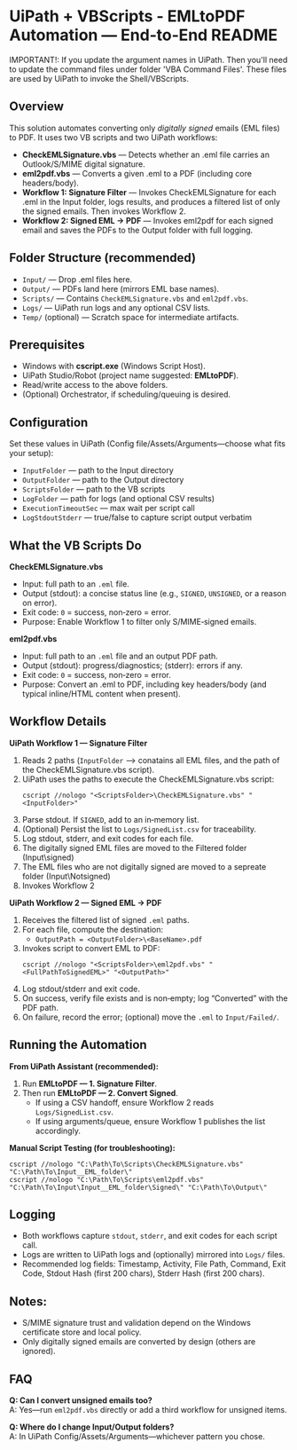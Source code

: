 UiPath + VBScripts - EMLtoPDF Automation — End‑to‑End README
====================================

IMPORTANT!: If you update the argument names in UiPath. Then you'll need to update the command files under folder 'VBA Command Files'. These files are used by UiPath to invoke the Shell/VBScripts. 

Overview
--------
This solution automates converting only *digitally signed* emails (EML files) to PDF. It uses two VB scripts and two UiPath workflows:

- **CheckEMLSignature.vbs** — Detects whether an .eml file carries an Outlook/S/MIME digital signature.
- **eml2pdf.vbs** — Converts a given .eml to a PDF (including core headers/body).
- **Workflow 1: Signature Filter** — Invokes CheckEMLSignature for each .eml in the Input folder, logs results, and produces a filtered list of only the signed emails. Then invokes Workflow 2.
- **Workflow 2: Signed EML → PDF** — Invokes eml2pdf for each signed email and saves the PDFs to the Output folder with full logging.

Folder Structure (recommended)
------------------------------
- `Input/` — Drop .eml files here.
- `Output/` — PDFs land here (mirrors EML base names).
- `Scripts/` — Contains `CheckEMLSignature.vbs` and `eml2pdf.vbs`.
- `Logs/` — UiPath run logs and any optional CSV lists.
- `Temp/` (optional) — Scratch space for intermediate artifacts.

Prerequisites
-------------
- Windows with **cscript.exe** (Windows Script Host).
- UiPath Studio/Robot (project name suggested: **EMLtoPDF**).
- Read/write access to the above folders.
- (Optional) Orchestrator, if scheduling/queuing is desired.

Configuration
-------------
Set these values in UiPath (Config file/Assets/Arguments—choose what fits your setup):
- `InputFolder` — path to the Input directory
- `OutputFolder` — path to the Output directory
- `ScriptsFolder` — path to the VB scripts
- `LogFolder` — path for logs (and optional CSV results)
- `ExecutionTimeoutSec` — max wait per script call
- `LogStdoutStderr` — true/false to capture script output verbatim

What the VB Scripts Do
----------------------
**CheckEMLSignature.vbs**
- Input: full path to an `.eml` file.
- Output (stdout): a concise status line (e.g., `SIGNED`, `UNSIGNED`, or a reason on error).
- Exit code: `0` = success, non‑zero = error.
- Purpose: Enable Workflow 1 to filter only S/MIME‑signed emails.

**eml2pdf.vbs**
- Input: full path to an `.eml` file and an output PDF path.
- Output (stdout): progress/diagnostics; (stderr): errors if any.
- Exit code: `0` = success, non‑zero = error.
- Purpose: Convert an .eml to PDF, including key headers/body (and typical inline/HTML content when present).

Workflow Details
----------------
**UiPath Workflow 1 — Signature Filter**
1. Reads 2 paths (`InputFolder` --> conatains all EML files, and the path of the CheckEMLSignature.vbs script).
2. UiPath uses the paths to execute the CheckEMLSignature.vbs script:
   ```
   cscript //nologo "<ScriptsFolder>\CheckEMLSignature.vbs" "<InputFolder>"
   ```
3. Parse stdout. If `SIGNED`, add to an in‑memory list.
4. (Optional) Persist the list to `Logs/SignedList.csv` for traceability.
5. Log stdout, stderr, and exit codes for each file.
6. The digitally signed EML files are moved to the Filtered folder (Input\signed)
7. The EML files who are not digitally signed are moved to a sepreate folder (Input\Notsigned)
6. Invokes Workflow 2 

**UiPath Workflow 2 — Signed EML → PDF**
1. Receives the filtered list of signed `.eml` paths.
2. For each file, compute the destination:
   - `OutputPath = <OutputFolder>\<BaseName>.pdf`
3. Invokes script to convert EML to PDF:
   ```
   cscript //nologo "<ScriptsFolder>\eml2pdf.vbs" "<FullPathToSignedEML>" "<OutputPath>"
   ```
4. Log stdout/stderr and exit code.
5. On success, verify file exists and is non‑empty; log “Converted” with the PDF path.
6. On failure, record the error; (optional) move the `.eml` to `Input/Failed/`.

Running the Automation
----------------------
**From UiPath Assistant (recommended):**
1. Run **EMLtoPDF — 1. Signature Filter**.
2. Then run **EMLtoPDF — 2. Convert Signed**.
   - If using a CSV handoff, ensure Workflow 2 reads `Logs/SignedList.csv`.
   - If using arguments/queue, ensure Workflow 1 publishes the list accordingly.

**Manual Script Testing (for troubleshooting):**
```
cscript //nologo "C:\Path\To\Scripts\CheckEMLSignature.vbs" "C:\Path\To\Input__EML_folder\"
cscript //nologo "C:\Path\To\Scripts\eml2pdf.vbs" "C:\Path\To\Input\Input__EML_folder\Signed\" "C:\Path\To\Output\"
```

Logging 
-----------------------
- Both workflows capture `stdout`, `stderr`, and exit codes for each script call.
- Logs are written to UiPath logs and (optionally) mirrored into `Logs/` files.
- Recommended log fields: Timestamp, Activity, File Path, Command, Exit Code, Stdout Hash (first 200 chars), Stderr Hash (first 200 chars).

Notes:
--------------
- S/MIME signature trust and validation depend on the Windows certificate store and local policy.
- Only digitally signed emails are converted by design (others are ignored).

FAQ
---
**Q: Can I convert unsigned emails too?**  
A: Yes—run `eml2pdf.vbs` directly or add a third workflow for unsigned items.

**Q: Where do I change Input/Output folders?**  
A: In UiPath Config/Assets/Arguments—whichever pattern you chose.

